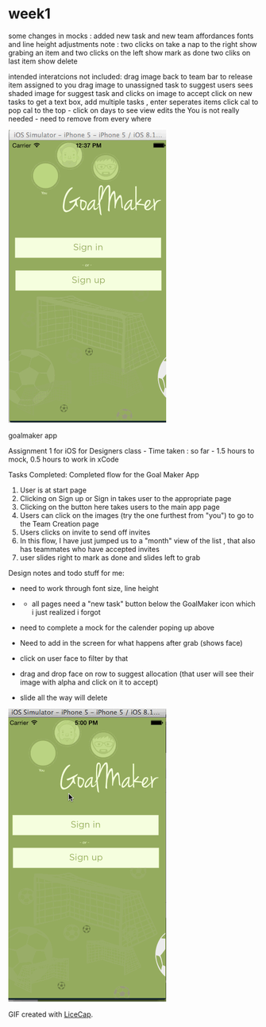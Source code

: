 # week1

some changes in mocks : 
added new task and new team affordances
fonts and line height adjustments
note : two clicks on take a nap to the right show grabing an item and two clicks on the left show mark as done
two cliks on last item show delete

intended interatcions not included: 
drag image back to team bar to release item assigned to you
drag image to unassigned task to suggest
users sees shaded image for suggest task and clicks on image to accept
click on new tasks to get a text box, add multiple tasks , enter seperates items
click cal to pop cal to the top - click on days to see view
edits
the You is not really needed - need to remove from every where


![Video Walkthrough](https://github.com/mayavenkatraman/Week1/blob/master/week1-take2Mon.gif)





goalmaker app

Assignment 1 for iOS for Designers class - 
Time taken : so far - 1.5  hours to mock, 0.5 hours to work in xCode

Tasks Completed:
Completed flow for the Goal Maker App

1) User is at start page
2) Clicking on Sign up or Sign in takes user to the appropriate page 
3) Clicking on the button here takes users to the main app page
4) Users can click on the images (try the one furthest from "you") to go to the Team Creation page
5) Users clicks on invite to send off invites
6) In this flow, I have just jumped us to a "month" view of the list , that also has teammates who have accepted invites
7) user slides right to mark as done and slides left to grab


Design notes and todo stuff for me:
- need to work through font size, line height
- - all pages need a "new task" button below the GoalMaker icon which i just realized i forgot
- need to complete a mock for the calender poping up above

- Need to add in the screen for what happens after grab (shows face) 
- click on user face to filter by that 
- drag and drop face on row to suggest allocation (that user will see their image with alpha and click on it to accept) 
- slide all the way will delete 


![Video Walkthrough](https://github.com/mayavenkatraman/Week1/blob/master/week1-take2.gif)

 GIF created with [LiceCap](http://www.cockos.com/licecap/).


